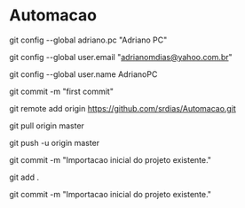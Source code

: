 Automacao
=========
git config --global adriano.pc "Adriano PC"

git config --global user.email "adrianomdias@yahoo.com.br"

git config --global user.name AdrianoPC

git commit -m "first commit"

git remote add origin https://github.com/srdias/Automacao.git

git pull origin master

git push -u origin master

git commit -m "Importacao inicial do projeto existente."

git add .

git commit -m "Importacao inicial do projeto existente."
